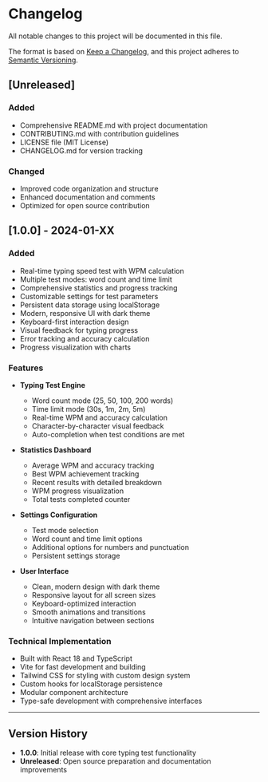 # Changelog

All notable changes to this project will be documented in this file.

The format is based on [Keep a Changelog](https://keepachangelog.com/en/1.0.0/),
and this project adheres to [Semantic Versioning](https://semver.org/spec/v2.0.0.html).

## [Unreleased]

### Added
- Comprehensive README.md with project documentation
- CONTRIBUTING.md with contribution guidelines
- LICENSE file (MIT License)
- CHANGELOG.md for version tracking

### Changed
- Improved code organization and structure
- Enhanced documentation and comments
- Optimized for open source contribution

## [1.0.0] - 2024-01-XX

### Added
- Real-time typing speed test with WPM calculation
- Multiple test modes: word count and time limit
- Comprehensive statistics and progress tracking
- Customizable settings for test parameters
- Persistent data storage using localStorage
- Modern, responsive UI with dark theme
- Keyboard-first interaction design
- Visual feedback for typing progress
- Error tracking and accuracy calculation
- Progress visualization with charts

### Features
- **Typing Test Engine**
  - Word count mode (25, 50, 100, 200 words)
  - Time limit mode (30s, 1m, 2m, 5m)
  - Real-time WPM and accuracy calculation
  - Character-by-character visual feedback
  - Auto-completion when test conditions are met

- **Statistics Dashboard**
  - Average WPM and accuracy tracking
  - Best WPM achievement tracking
  - Recent results with detailed breakdown
  - WPM progress visualization
  - Total tests completed counter

- **Settings Configuration**
  - Test mode selection
  - Word count and time limit options
  - Additional options for numbers and punctuation
  - Persistent settings storage

- **User Interface**
  - Clean, modern design with dark theme
  - Responsive layout for all screen sizes
  - Keyboard-optimized interaction
  - Smooth animations and transitions
  - Intuitive navigation between sections

### Technical Implementation
- Built with React 18 and TypeScript
- Vite for fast development and building
- Tailwind CSS for styling with custom design system
- Custom hooks for localStorage persistence
- Modular component architecture
- Type-safe development with comprehensive interfaces

---

## Version History

- **1.0.0**: Initial release with core typing test functionality
- **Unreleased**: Open source preparation and documentation improvements 